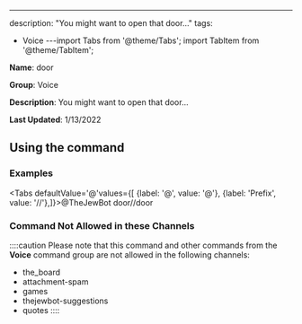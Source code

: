 ---
description: "You might want to open that door..."
tags:
  - Voice
---import Tabs from '@theme/Tabs';
import TabItem from '@theme/TabItem';

**Name**: door

**Group**: Voice

**Description**: You might want to open that door...

**Last Updated**: 1/13/2022

## Using the command

### Examples
<Tabs defaultValue='@'values={[ {label: '@', value: '@'}, {label: 'Prefix', value: '//'},]}><TabItem value='@'>@TheJewBot door</TabItem><TabItem value='//'>//door</TabItem></Tabs>

### Command Not Allowed in these Channels
::::caution Please note that this command and other commands from the **Voice** command group are not allowed in the following channels:
- the_board
- attachment-spam
- games
- thejewbot-suggestions
- quotes
::::